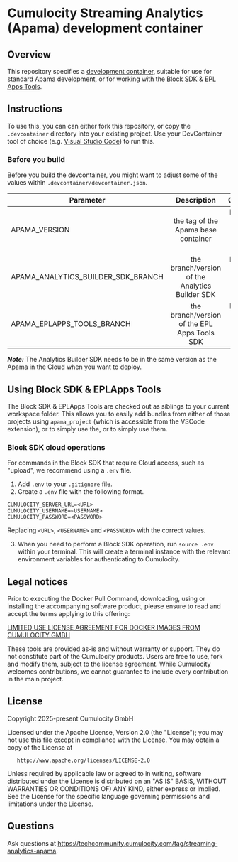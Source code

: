 # Cumulocity Streaming Analytics (Apama) development container

## Overview
This repository specifies a [development container](https://containers.dev/overview), suitable for use for standard Apama development, or for working with the [Block SDK](https://github.com/Cumulocity-IoT/apama-analytics-builder-block-sdk) & [EPL Apps Tools](https://github.com/Cumulocity-IoT/apama-eplapps-tools).

## Instructions
To use this, you can can either fork this repository, or copy the `.devcontainer` directory into your existing project. Use your DevContainer tool of choice (e.g. [Visual Studio Code](https://code.visualstudio.com/docs/devcontainers/containers)) to run this.

### Before you build
Before you build the devcontainer, you might want to adjust some of the values within `.devcontainer/devcontainer.json`.

| Parameter                             | Description                                               | Comments                                      |
| -------------                         |:-------------:                                            | -----:                                        |
| APAMA_VERSION                         | the tag of the Apama base container                       | Please see [Amazon ECR](https://gallery.ecr.aws/apama/apama-builder) for available versions  |
| APAMA_ANALYTICS_BUILDER_SDK_BRANCH    | the branch/version of the Analytics Builder SDK           | Please see [Github](https://github.com/Cumulocity-IoT/apama-analytics-builder-block-sdk) for the available branches  |
| APAMA_EPLAPPS_TOOLS_BRANCH            | the branch/version of the EPL Apps Tools SDK              | Please see [Github](https://github.com/Cumulocity-IoT/apama-eplapps-tools) for the available branches  |

__*Note:*__ The Analytics Builder SDK needs to be in the same version as the Apama in the Cloud when you want to deploy. 

## Using Block SDK & EPLApps Tools
The Block SDK & EPLApps Tools are checked out as siblings to your current workspace folder. This allows you to easily add bundles from either of those projects using `apama_project` (which is accessible from the VSCode extension), or to simply use the, or to simply use them.

### Block SDK cloud operations
For commands in the Block SDK that require Cloud access, such as "upload", we recommend using a `.env` file.

1. Add `.env` to your `.gitignore` file.
2. Create a `.env` file with the following format.

```
CUMULOCITY_SERVER_URL=<URL>
CUMULOCITY_USERNAME=<USERNAME>
CUMULOCITY_PASSWORD=<PASSWORD>
```

Replacing `<URL>`, `<USERNAME>` and `<PASSWORD>` with the correct values.

3. When you need to perform a Block SDK operation, run `source .env` within your terminal. This will create a terminal instance with the relevant environment variables for authenticating to Cumulocity.

## Legal notices
Prior to executing the Docker Pull Command, downloading, using or installing the accompanying software product, please ensure to read and accept the terms applying to this offering:

[LIMITED USE LICENSE AGREEMENT FOR DOCKER IMAGES FROM CUMULOCITY GMBH](https://cumulocity.com/docs/legal-notices/limited-use-license-for-docker/)

These tools are provided as-is and without warranty or support. They do not constitute part of the Cumulocity products. Users are free to use, fork and modify them, subject to the license agreement. While Cumulocity welcomes contributions, we cannot guarantee to include every contribution in the main project.

## License
   Copyright 2025-present Cumulocity GmbH

   Licensed under the Apache License, Version 2.0 (the "License");
   you may not use this file except in compliance with the License.
   You may obtain a copy of the License at

       http://www.apache.org/licenses/LICENSE-2.0

   Unless required by applicable law or agreed to in writing, software
   distributed under the License is distributed on an "AS IS" BASIS,
   WITHOUT WARRANTIES OR CONDITIONS OF) ANY KIND, either express or implied.
   See the License for the specific language governing permissions and
   limitations under the License.

## Questions
Ask questions at https://techcommunity.cumulocity.com/tag/streaming-analytics-apama.

